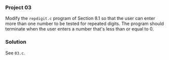 ### Project 03

Modify the `repdigit.c` program of Section 8.1 so that the user can enter more
than one number to be tested for repeated digits. The program should terminate
when the user enters a number that's less than or equal to 0.

### Solution

See `03.c`.
